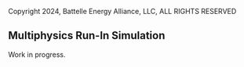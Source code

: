 Copyright 2024, Battelle Energy Alliance, LLC, ALL RIGHTS RESERVED
## Multiphysics Run-In Simulation

Work in progress.